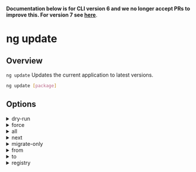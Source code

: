 <!-- Links in /docs/documentation should NOT have `.md` at the end, because they end up in our wiki at release. -->
**Documentation below is for CLI version 6 and we no longer accept PRs to improve this. For version 7 see [here](https://angular.io/cli/update)**.

# ng update

## Overview
`ng update` Updates the current application to latest versions.

```bash
ng update [package]
```

## Options
<details>
  <summary>dry-run</summary>
  <p>
    <code>--dry-run</code> (alias: <code>-d</code>)
  </p>
  <p>
    Run through without making any changes.
  </p>
</details>
<details>
  <summary>force</summary>
  <p>
    <code>--force</code>
  </p>
  <p>
    If false, will error out if installed packages are incompatible with the update.
  </p>
</details>
<details>
  <summary>all</summary>
  <p>
    <code>--all</code>
  </p>
  <p>
    Whether to update all packages in package.json.
  </p>
</details>
<details>
  <summary>next</summary>
  <p>
    <code>--next</code>
  </p>
  <p>
    Use the largest version, including beta and RCs.
  </p>
</details>
<details>
  <summary>migrate-only</summary>
  <p>
    <code>--migrate-only</code>
  </p>
  <p>
    Only perform a migration, does not update the installed version.
  </p>
</details>
<details>
  <summary>from</summary>
  <p>
    <code>--from</code>
  </p>
  <p>
    Version from which to migrate from. Only available with a single package being updated, and only on migration only.
  </p>
</details>
<details>
  <summary>to</summary>
  <p>
    <code>--to</code>
  </p>
  <p>
    Version up to which to apply migrations. Only available with a single package being updated, and only on migrations only. Requires from to be specified. Default to the installed version detected.
  </p>
</details>
<details>
  <summary>registry</summary>
  <p>
    <code>--registry</code>
  </p>
  <p>
    The NPM registry to use.
  </p>
</details>
